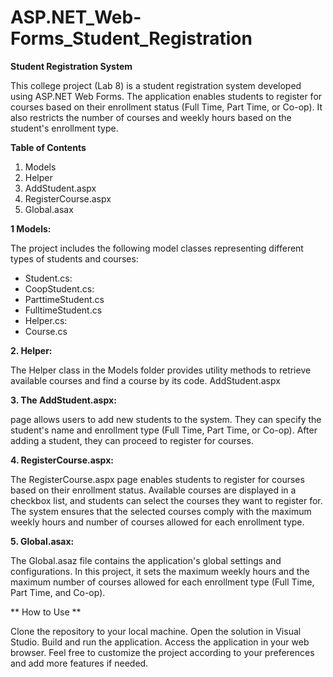 # ASP.NET_Web-Forms_Student_Registration

**Student Registration System**

This college project (Lab 8)  is a student registration system developed using ASP.NET Web Forms. The application enables students to register for courses based on their enrollment status (Full Time, Part Time, or Co-op). It also restricts the number of courses and weekly hours based on the student's enrollment type.

**Table of Contents**

1. Models
2. Helper
3. AddStudent.aspx
4. RegisterCourse.aspx
5. Global.asax


**1 Models:**

The project includes the following model classes representing different types of students and courses:

- Student.cs:
- CoopStudent.cs:
- ParttimeStudent.cs
- FulltimeStudent.cs
- Helper.cs:
- Course.cs


**2. Helper:**

The Helper class in the Models folder provides utility methods to retrieve available courses and find a course by its code.
AddStudent.aspx

**3. The AddStudent.aspx:**

page allows users to add new students to the system. They can specify the student's name and enrollment type (Full Time, Part Time, or Co-op). After adding a student, they can proceed to register for courses.

**4. RegisterCourse.aspx:**

The RegisterCourse.aspx page enables students to register for courses based on their enrollment status. Available courses are displayed in a checkbox list, and students can select the courses they want to register for. The system ensures that the selected courses comply with the maximum weekly hours and number of courses allowed for each enrollment type.

**5. Global.asax:**

The Global.asaz file contains the application's global settings and configurations. In this project, it sets the maximum weekly hours and the maximum number of courses allowed for each enrollment type (Full Time, Part Time, and Co-op).

** How to Use **

Clone the repository to your local machine.
Open the solution in Visual Studio.
Build and run the application.
Access the application in your web browser.
Feel free to customize the project according to your preferences and add more features if needed.

